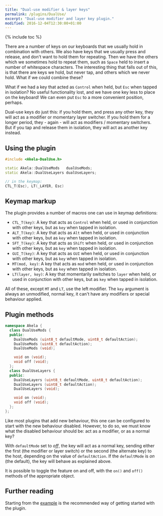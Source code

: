 ```yaml
---
title: "Dual-use modifier & layer keys"
permalink: /plugins/DualUse/
excerpt: "Dual-use modifier and layer key plugin."
modified: 2016-12-04T12:30:00+01:00
---
```


{% include toc %}

There are a number of keys on our keyboards that we usually hold in combination
with others. We also have keys that we usually press and release, and don't want
to hold them for repeating. Then we have the others which we sometimes hold to
repeat them, such as `Space` held to insert a number of whitespace characters.
The interesting thing that falls out of this, is that there are keys we hold,
but never tap, and others which we never hold. What if we could combine these?

What if we had a key that acted as `Control` when held, but `Esc` when tapped in
isolation? No useful functionality lost, and we have one key less to place on
the keyboard! We can even put `Esc` to a more convenient position, perhaps.

Dual-use keys do just this: if you hold them, and press any other key, they will
act as a modifier or momentary layer switcher. If you hold them for a longer
period, they - again - will act as modifiers / momentary switchers. But if you
tap and release them in isolation, they will act as another key instead.

## Using the plugin

```c++
#include <Akela-DualUse.h>

static Akela::DualUseMods   dualUseMods;
static Akela::DualUseLayers dualUseLayers;

// in the keymap:
CTL_T(Esc), LT(_LAYER, Esc)
```

## Keymap markup

The plugin provides a number of macros one can use in keymap definitions:

* `CTL_T(key)`: A key that acts as `Control` when held, or used in conjunction
  with other keys, but as `key` when tapped in isolation.
* `ALT_T(key)`: A key that acts as `Alt` when held, or used in conjunction with
  other keys, but as `key` when tapped in isolation.
* `SFT_T(key)`: A key that acts as `Shift` when held, or used in conjunction
  with other keys, but as `key` when tapped in isolation.
* `GUI_T(key)`: A key that acts as `GUI` when held, or used in conjunction with
  other keys, but as `key` when tapped in isolation.
* `MT(mod, key)`: A key that acts as `mod` when held, or used in conjunction
  with other keys, but as `key` when tapped in isolation.
* `LT(layer, key)`: A key that momentarily switches to `layer` when held, or
  used in conjunction with other keys, but as `key` when tapped in isolation.
  
All of these, except `MT` and `LT`, use the left modifier. The `key` argument is
always an unmodified, normal key, it can't have any modifiers or special
behaviour applied.

## Plugin methods

```c++
namespace Akela {
  class DualUseMods {
  public:
    DualUseMods (uint8_t defaultMode, uint8_t defaultAction);
    DualUseMods (uint8_t defaultAction);
    DualUseMods (void);

    void on (void);
    void off (void);
  };
  class DualUseLayers {
  public:
    DualUseLayers (uint8_t defaultMode, uint8_t defaultAction);
    DualUseLayers (uint8_t defaultAction);
    DualUseLayers (void);

    void on (void);
    void off (void);
  };
};
```

Like most plugins that add new behaviour, this one can be configured to start
with the new behaviour disabled. However, to do so, we must know what the
disabled behaviour should be: act as a modifier, or as a normal key?

With `defaultMode` set to *off*, the key will act as a normal key, sending
either the first (the modifier or layer switch) or the second (the alternate
key) to the host, depending on the value of `defaultAction`. If the
`defaultMode` is *on* (the default), the key will behave as explained above.

It is possible to toggle the feature on and off, with the `on()` and `off()`
methods of the appropriate object.

## Further reading

Starting from the [example][plugin:example] is the recommended way of getting
started with the plugin.

 [plugin:example]: https://github.com/algernon/Akela/blob/master/lib/Akela-DualUse/examples/DualUse/DualUse.ino
